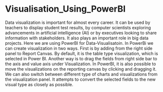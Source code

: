 # Visualisation_Using_PowerBI

Data visualization is important for almost every career. It can be used by teachers to display
student test results, by computer scientists exploring advancements in artificial intelligence
(AI) or by executives looking to share information with stakeholders. It also plays an important
role in big data projects.
Here we are using PowerBI for Data-Visualisatoin.
In PowerBi we can create visualization in two ways. First is by adding from the right side
panel to Report Canvas. By default, it is the table type visualization, which is selected in
Power BI. Another way is to drag the fields from right side bar to the axis and value axis under
Visualization.
In PowerBI, it is also possible to move the visualizations on the reporting canvas by clicking and
dragging it. We can also switch between different type of charts and visualizations from the 
visualization panel. It attempts to convert the selected fields to the new visual type as closely as
possible.
